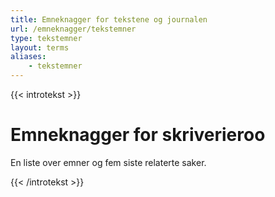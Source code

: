 ```yaml
---
title: Emneknagger for tekstene og journalen
url: /emneknagger/tekstemner
type: tekstemner
layout: terms
aliases:
    - tekstemner
---
```

{{< introtekst >}}
<h1>Emneknagger for skriverieroo</h1>
<p>En liste over emner og fem siste relaterte saker.</p>
{{< /introtekst >}}

